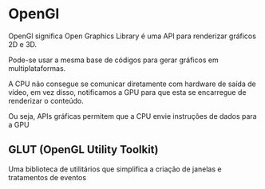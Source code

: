 # OpenGl

OpenGl significa Open Graphics Library é uma API para renderizar gráficos 2D e 3D.

Pode-se usar a mesma base de códigos para gerar gráficos em multiplataformas.


A CPU não consegue se comunicar diretamente com hardware de saída de vídeo, em vez disso, notificamos a GPU para que esta se encarregue de renderizar o conteúdo.

Ou seja, APIs gráficas permitem que a CPU envie instruções de dados para a GPU

## GLUT (OpenGL Utility Toolkit)

Uma biblioteca de utilitários que simplifica a criação de janelas e tratamentos de eventos